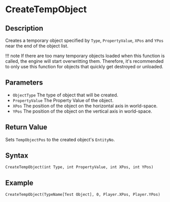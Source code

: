 # CreateTempObject

## Description
Creates a temporary object specified by `Type`, `PropertyValue`, `XPos` and `YPos` near the end of the object list.

!!! note
    If there are too many temporary objects loaded when this function is called, the engine will start overwritting them. Therefore, it's recommended to only use this function for objects that quickly get destroyed or unloaded.

## Parameters
- `ObjectType`
The type of object that will be created.
- `PropertyValue`
The Property Value of the object.
- `XPos`
The position of the object on the horizontal axis in world-space.
- `YPos`
The position of the object on the vertical axis in world-space.

## Return Value
Sets `TempObjectPos` to the created object's `EntityNo`.

## Syntax
```
CreateTempObject(int Type, int PropertyValue, int XPos, int YPos)
```

## Example
```
CreateTempObject(TypeName[Test Object], 0, Player.XPos, Player.YPos)
```